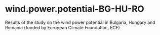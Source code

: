 # wind.power.potential-BG-HU-RO
Results of the study on the wind power potential in Bulgaria, Hungary and Romania (funded by European Climate Foundation, ECF)
